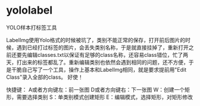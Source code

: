 # yololabel
YOLO样本打标签工具

LabelImg使用Yolo格式的时候被坑了，类别不能正常的保存，打开前后图片的时候，遇到已经打过标签的图片，会丢失类别名称，于是就直接挂掉了，重新打开之前还要先编辑classes.txt以保证有足够的class名称，还容易class错位，忙了两天，打出来的标签都乱了。重新编辑类别也依然会遇到相同的问题，还不方便，于是干脆自己写了一个工具，操作上基本和LabelImg相同，就是要求提前用"Edit Class"录入全部的class。
好使！

快捷键：
A或者方向键左：前一张图
D或者方向键右：下一张图
W：创建一个矩形，需要选择类别
S：单类别模式创建矩形
E：编辑模式，选择矩形，对矩形修改
